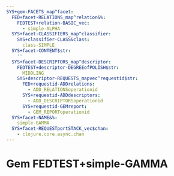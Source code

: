 ```yaml
---
SYS+gem-FACETS_map^facet:
  FED+facet-RELATIONS_map^relation&%:
    FEDTEST+relation-BASIC_vec:
      - simple-ALPHA
  SYS+facet-CLASSIFIERS_map^classifier:
    SYS+classifier-CLASS&class:
      class-SIMPLE
  SYS+facet-CONTENT$str:
    ''
  SYS+facet-DESCRIPTORS_map^descriptor:
    FEDTEST+descriptor-DEGREEofPOLISH$str:
      MIDDLING
    SYS+descriptor-REQUESTS_mapvec^requestid$str:
      FED+requestid-ADDrelations:
        - ADD_RELATIONSoperationid
      SYS+requestid-ADDdescriptors:
        - ADD_DESCRIPTORSoperationid
      SYS+requestid-GEMreport:
        - GEM_REPORToperationid
  SYS+facet-NAME&%:
    simple-GAMMA
  SYS+facet-REQUESTportSTACK_vec$chan:
    - clojure.core.async.chan
---
```

# Gem FEDTEST+simple-GAMMA

